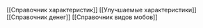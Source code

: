 [[Справочник характеристик]]
[[Улучшаемые характеристики]]
[[Справочник денег]]
[[Справочник видов мобов]]
